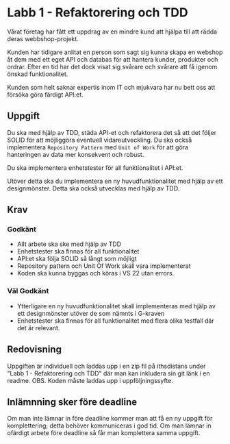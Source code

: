 # Labb 1 - Refaktorering och TDD

Vårat företag har fått ett uppdrag av en mindre kund att hjälpa till att rädda deras webbshop-projekt.

Kunden har tidigare anlitat en person som sagt sig kunna skapa en webshop åt dem med ett eget API och databas för att hantera kunder, produkter och ordrar. Efter en tid har det dock visat sig svårare och svårare att få igenom önskad funktionalitet.

Kunden som helt saknar expertis inom IT och mjukvara har nu bett oss att försöka göra färdigt API:et.

## Uppgift

Du ska med hjälp av TDD, städa API-et och refaktorera det så att det följer SOLID för att möjliggöra eventuell vidareutveckling. Du ska också implementera ``Repository Pattern`` med ``Unit of Work`` för att göra hanteringen av data mer konsekvent och robust.

Du ska implementera enhetstester för all funktionalitet i API:et.

Utöver detta ska du implementera en ny huvudfunktionalitet med hjälp av ett designmönster. Detta ska också utvecklas med hjälp av TDD.

## Krav

### Godkänt

* Allt arbete ska ske med hjälp av TDD
* Enhetstester ska finnas för all funktionalitet
* API:et ska följa SOLID så långt som möjligt
* Repository pattern och Unit Of Work skall vara implementerat
* Koden ska kunna byggas och köras i VS 22 utan errors.
  
### Väl Godkänt

* Ytterligare en ny huvudfunktionalitet skall implementeras med hjälp av ett designmönster utöver de som nämnts i G-kraven
* Enhetstester ska finnas för all funktionalitet med flera olika testfall där det är relevant.

## Redovisning

Uppgiften är individuell och laddas upp i en zip fil på ithsdistans under "Labb 1 - Refaktorering och TDD" där man kan inkludera sin git länk i en readme. OBS. Koden måste laddas upp i uppföljningssyfte. 

## Inlämnning sker före deadline
Om man inte lämnar in före deadline kommer man att få en ny uppgift för komplettering; detta behöver kommuniceras i god tid. Om man lämnar in ofärdigt arbete före deadline så får man komplettera samma uppgift.
